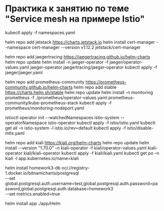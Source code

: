 # Практика к занятию по теме "Service mesh на примере Istio"

kubectl apply -f namespaces.yaml

helm repo add jetstack https://charts.jetstack.io
helm install cert-manager --namespace cert-manager --version v1.12.2 jetstack/cert-manager

helm repo add jaegertracing https://jaegertracing.github.io/helm-charts
helm repo update
helm install -n jaeger-operator -f jaeger/operator-values.yaml jaeger-operator jaegertracing/jaeger-operator
kubectl apply -f jaeger/jaeger.yaml

helm repo add prometheus-community https://prometheus-community.github.io/helm-charts
helm repo add stable https://charts.helm.sh/stable
helm repo update
helm install -n monitoring prometheus -f ./prometheus/operator-values.yaml prometheus-community/kube-prometheus-stack
kubectl apply -f prometheus/monitoring-nodeport.yaml

istioctl operator init --watchedNamespaces istio-system --operatorNamespace istio-operator
kubectl apply -f istio/istio.yaml
kubectl get all -n istio-system -l istio.io/rev=default
kubectl apply -f istio/disable-mtls.yaml

helm repo add kiali https://kiali.org/helm-charts
helm repo update
helm install --version "1.70.0" -n kiali-operator -f kiali/operator-values.yaml kiali-operator kiali/kiali-operator
kubectl apply -f kiali/kiali.yaml
kubectl get po -n kiali -l app.kubernetes.io/name=kiali

helm install homework3-db oci://registry-1.docker.io/bitnamicharts/postgresql \
--set global.postgresql.auth.username=test,global.postgresql.auth.password=password,global.postgresql.auth.database=homework3 \
--set metrics.enabled=true

helm install app ./app/Helm